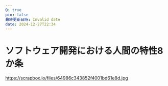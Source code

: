 ```yaml
---
Q: true
pin: false
最終更新日時: Invalid date
date: 2024-12-27T22:34
---
```

# ソフトウェア開発における人間の特性8か条

https://scrapbox.io/files/64986c343852f4001bd61e8d.jpg